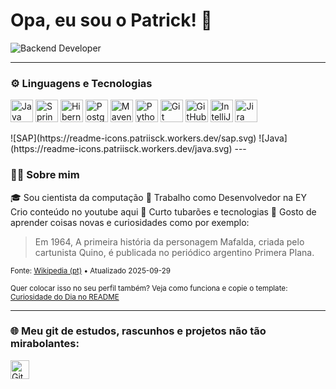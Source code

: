 # Opa, eu sou o Patrick! 🚀  

<img 
  src="https://img.shields.io/badge/Backend%20Developer-0D1117?style=flat&logo=java&logoColor=F89820&labelColor=0D1117&color=0D1117"
  alt="Backend Developer"
/>

---

### ⚙️ Linguagens e Tecnologias  
<p>
  <img src="https://skillicons.dev/icons?i=java" width="36" alt="Java"/>
  <img src="https://skillicons.dev/icons?i=spring" width="36" alt="Spring"/>
  <img src="https://skillicons.dev/icons?i=hibernate" width="36" alt="Hibernate"/>
  <img src="https://skillicons.dev/icons?i=postgres" width="36" alt="PostgreSQL"/>
  <img src="https://skillicons.dev/icons?i=maven" width="36" alt="Maven"/>
  <img src="https://skillicons.dev/icons?i=python" width="36" alt="Python"/>
  <img src="https://skillicons.dev/icons?i=git" width="36" alt="Git"/>
  <img src="https://skillicons.dev/icons?i=githubactions" width="36" alt="GitHub Actions"/>
  <img src="https://skillicons.dev/icons?i=idea" width="36" alt="IntelliJ IDEA"/>
  <img src="https://skillicons.dev/icons?i=jira" width="36" alt="Jira"/>

</p>
![SAP](https://readme-icons.patriisck.workers.dev/sap.svg)   
![Java](https://readme-icons.patriisck.workers.dev/java.svg)
---

### 👨‍💻 Sobre mim  
🎓 Sou cientista da computação 
🛒 Trabalho como Desenvolvedor na EY 
Crio conteúdo no youtube aqui 
🤝 Curto tubarões e tecnologias 
🌱 Gosto de aprender coisas novas e curiosidades como por exemplo: 

<!--CURIOSIDADE:START-->
> Em 1964, A primeira história da personagem Mafalda, criada pelo cartunista Quino, é publicada no periódico argentino Primera Plana.

<sub>Fonte: [Wikipedia (pt)](https://pt.wikipedia.org/wiki/Mafalda) • Atualizado 2025-09-29</sub>
<!--CURIOSIDADE:END-->

<sub>Quer colocar isso no seu perfil também? Veja como funciona e copie o template: [Curiosidade do Dia no README](https://github.com/SEU-USUARIO/curiosidade-readme-template)</sub>


---

### 🌐 Meu git de estudos, rascunhos e projetos não tão mirabolantes: 
<p>
   <a href="https://github.com/c0diguin" target="_blank">
    <img src="https://skillicons.dev/icons?i=github" width="30" alt="GitHub"/>
  </a>
</p>  
